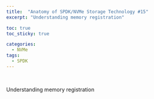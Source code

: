 ```yaml
---
title:  "Anatomy of SPDK/NVMe Storage Technology #15"
excerpt: "Understanding memory registration"

toc: true
toc_sticky: true

categories:
  - NVMe
tags:
  - SPDK
---
```


<br>



Understanding memory registration


